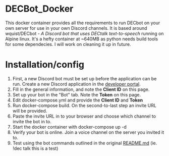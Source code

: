 # DECBot_Docker
This docker container provides all the requirements to run DECbot on your own server for use in your own Discord channels.
It is based around wquist/DECbot - _A Discord bot that uses DECtalk text-to-speech_ running on Alpine linux. 
It's a hefty container at ~640MB as python needs build tools for some dependecies. I will work on cleaning it up in future.

# Installation/config
1. First, a new Discord bot must be set up before the application can be run. Create a new Discord application in the [developer portal](http://discordapp.com/developers/applications/me).
2. Fill in the general information, and note the **Client ID** on this page.
3. Set up your bot in the "Bot" tab. Note the **Token** on this page.
4. Edit docker-compose.yml and provide the **Client ID** and **Token**
5. Run docker-compose build. On the second-to-last step an invite URL will be provided.
6. Paste the invite URL in to your browser and choose which channel to invite the bot in to.
7. Start the docker container with docker-compose up -d
8. Verify your bot is online. Join a voice channel on the server you invited it to.
9. Test using the bot commands outlined in the original [README.md](https://github.com/wquist/DECbot/blob/master/README.md) (ie. !dec talk this is a test)
